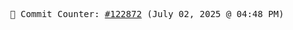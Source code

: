 <p align="center">
    <samp>
        📮 Commit Counter: <a href="https://github.com/Javascript-void0/Javascript-void0/commits/main">#122872</a> (July 02, 2025 @ 04:48 PM)
    </samp>
</p>